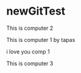 # newGitTest
This is computer 2

This is computer 1 by tapas


i love you comp 1

This is computer 3
